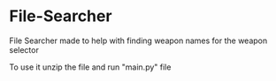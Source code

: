 # File-Searcher
File Searcher made to help with finding weapon names for the weapon selector


To use it unzip the file and run "main.py" file
